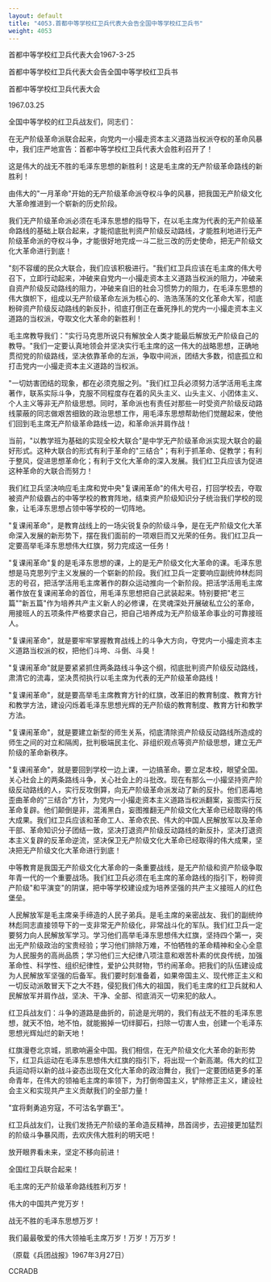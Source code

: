 ```yaml
---
layout: default
title: "4053.首都中等学校红卫兵代表大会告全国中等学校红卫兵书"
weight: 4053
---
```


首都中等学校红卫兵代表大会1967-3-25

首都中等学校红卫兵代表大会告全国中等学校红卫兵书

首都中等学校红卫兵代表大会

1967.03.25

全国中等学校的红卫兵战友们，同志们：

在无产阶级革命派联合起来，向党内一小撮走资本主义道路当权派夺权的革命风暴中，我们庄严地宣告：首都中等学校红卫兵代表大会胜利召开了！

这是伟大的战无不胜的毛泽东思想的新胜利！这是毛主席的无产阶级革命路线的新胜利！

由伟大的"一月革命"开始的无产阶级革命派夺权斗争的风暴，把我国无产阶级文化大革命推进到一个崭新的历史阶段。

我们无产阶级革命派必须在毛泽东思想的指导下，在以毛主席为代表的无产阶级革命路线的基础上联合起来，才能彻底批判资产阶级反动路线，才能胜利地进行无产阶级革命派的夺权斗争，才能很好地完成一斗二批三改的历史使命，把无产阶级文化大革命进行到底！

"刻不容缓的民众大联合，我们应该积极进行。"我们红卫兵应该在毛主席的伟大号召下，立即行动起来，冲破来自党内一小撮走资本主义道路当权派的阻力，冲破来自资产阶级反动路线的阻力，冲破来自旧的社会习惯势力的阻力，在毛泽东思想的伟大旗帜下，组成以无产阶级革命左派为核心的、浩浩荡荡的文化革命大军，彻底粉碎资产阶级反动路线的新反扑，彻底打倒正在垂死挣扎的党内一小撮走资本主义道路的当权派，夺取文化大革命的新胜利！

毛主席教导我们："实行马克思所说只有解放全人类才能最后解放无产阶级自己的教导。"我们一定要认真地领会并坚决实行毛主席的这一伟大的战略思想，正确地贯彻党的阶级路线，坚决依靠革命的左派，争取中间派，团结大多数，彻底孤立和打击党内一小撮走资本主义道路的当权派。

"一切妨害团结的现象，都在必须克服之列。"我们红卫兵必须努力活学活用毛主席著作，联系实际斗争，克服不同程度存在着的风头主义、山头主义、小团体主义、个人主义等非无产阶级思想。同时，革命派也有责任对那些一时受资产阶级反动路线蒙蔽的同志做艰苦细致的政治思想工作，用毛泽东思想帮助他们觉醒起来，使他们回到毛主席无产阶级革命路线一边，和革命派并肩作战！

当前，"以教学班为基础的实现全校大联合"是中学无产阶级革命派实现大联合的最好形式。这种大联合的形式有利于革命的"三结合"；有利于抓革命、促教学；有利于整风，促进思想革命化；有利于文化大革命的深入发展。我们红卫兵应该为促进这种革命的大联合而努力！

我们红卫兵坚决响应毛主席和党中央"复课闹革命"的伟大号召，打回学校去，夺取被资产阶级霸占的中等学校的教育阵地，结束资产阶级知识分子统治我们学校的现象，让毛泽东思想占领中等学校的一切阵地。

"复课闹革命"，是教育战线上的一场尖锐复杂的阶级斗争，是在无产阶级文化大革命深入发展的新形势下，摆在我们面前的一项艰巨而又光荣的任务。我们红卫兵一定要高举毛泽东思想伟大红旗，努力完成这一任务！

"复课闹革命"复的是毛泽东思想的课，上的是无产阶级文化大革命的课。毛泽东思想是马克思列宁主义发展的一个崭新的阶段。我们红卫兵一定要响应副统帅林彪同志的号召，把活学活用毛主席著作的群众运动推向一个新阶段。把活学活用毛主席著作放在复课闹革命的首位，用毛泽东思想把自己武装起来。特别要把"老三篇""新五篇"作为培养共产主义新人的必修课，在灵魂深处开展破私立公的革命，用接班人的五项条件严格要求自己，把自己培养成为无产阶级革命事业的可靠接班人。

"复课闹革命"，就是要牢牢掌握教育战线上的斗争大方向，夺党内一小撮走资本主义道路当权派的权，把他们斗垮、斗倒、斗臭！

"复课闹革命"就是要紧紧抓住两条路线斗争这个纲，彻底批判资产阶级反动路线，肃清它的流毒，坚决贯彻执行以毛主席为代表的无产阶级革命路线！

"复课闹革命"，就是要高举毛主席教育方针的红旗，改革旧的教育制度、教育方针和教学方法，建设闪烁着毛泽东思想光辉的无产阶级的教育制度、教育方针和教学方法。

"复课闹革命"，就是要建立新型的师生关系，彻底清除资产阶级反动路线所造成的师生之间的对立和隔阂，批判极端民主化、非组织观点等资产阶级思想，建立无产阶级的革命新秩序。

"复课闹革命"，就是要回到学校一边上课，一边搞革命。要立足本校，眼望全国。关心社会上的两条路线斗争，关心社会上的斗批改。现在有那么一小撮坚持资产阶级反动路线的人，实行反攻倒算，向无产阶级革命派发动了新的反扑。他们恶毒地歪曲革命的"三结合"方针，为党内一小撮走资本主义道路当权派翻案，妄图实行反革命复辟。他们颠倒是非，混淆黑白，妄图推翻无产阶级文化大革命已经取得的伟大成果。我们红卫兵应该和革命工人、革命农民、伟大的中国人民解放军以及革命干部、革命知识分子团结一致，坚决打退资产阶级反动路线的新反扑，坚决打退资本主义复辟的反革命逆流，坚决保卫无产阶级文化大革命已经取得的伟大成果，坚决把无产阶级文化大革命进行到底！

中等教育是我国无产阶级文化大革命的一条重要战线，是无产阶级和资产阶级争取年青一代的一个重要战场。我们红卫兵必须在毛主席的革命路线的指引下，粉碎资产阶级"和平演变"的阴谋，把中等学校建设成为培养坚强的共产主义接班人的红色堡垒。

人民解放军是毛主席亲手缔造的人民子弟兵。是毛主席的亲密战友、我们的副统帅林彪同志直接领导下的一支非常无产阶级化，非常战斗化的军队。我们红卫兵一定要努力向人民解放军学习。学习他们高举毛泽东思想伟大红旗，坚持四个第一，突出无产阶级政治的宝贵经验；学习他们排除万难，不怕牺牲的革命精神和全心全意为人民服务的高尚品质；学习他们三大纪律八项注意和艰苦朴素的优良传统，加强革命性、科学性、组织纪律性，爱护公共财物，节约闹革命。把我们的队伍建设成为人民解放军坚强的后备军。我们要时刻准备着，如果帝国主义、现代修正主义和一切反动派敢冒天下之大不韪，侵犯我们伟大的祖国，我们毛主席的红卫兵就和人民解放军并肩作战，坚决、干净、全部、彻底消灭一切来犯的敌人。

红卫兵战友们：斗争的道路是曲折的，前途是光明的，我们有战无不胜的毛泽东思想，就天不怕，地不怕，就能搬掉一切绊脚石，扫除一切害人虫，创建一个毛泽东思想光辉灿烂的新天地！

红旗漫卷北京城，凯歌响遍全中国。我们相信，在无产阶级文化大革命的新形势下，红卫兵运动在毛泽东思想伟大红旗的指引下，将出现一个新高潮。伟大的红卫兵运动将以新的战斗姿态出现在文化大革命的政治舞台，我们一定要团结更多的革命青年，在伟大的领袖毛主席的率领下，为打倒帝国主义，铲除修正主义，建设社会主义和实现共产主义贡献我们的全部力量！

"宜将剩勇追穷寇，不可沽名学霸王"。

红卫兵战友们，让我们发扬无产阶级的革命造反精神，昂首阔步，去迎接更加猛烈的阶级斗争暴风雨，去欢庆伟大胜利的明天吧！

放开眼界看未来，坚定不移向前进！

全国红卫兵联合起来！

毛主席的无产阶级革命路线胜利万岁！

伟大的中国共产党万岁！

战无不胜的毛泽东思想万岁！

我们最最敬爱的伟大领袖毛主席万岁！万岁！万万岁！

（原载《兵团战报》1967年3月27日）

CCRADB

